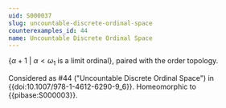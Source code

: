 ```yaml
---
uid: S000037
slug: uncountable-discrete-ordinal-space
counterexamples_id: 44
name: Uncountable Discrete Ordinal Space
---
```

$\{\alpha+1\ |\ \alpha < \omega_1$ is a limit ordinal$\}$, paired with the order topology.



Considered as #44 ("Uncountable Discrete Ordinal Space")
in {{doi:10.1007\/978-1-4612-6290-9_6}}. Homeomorphic to {{pibase:S000003}}.
